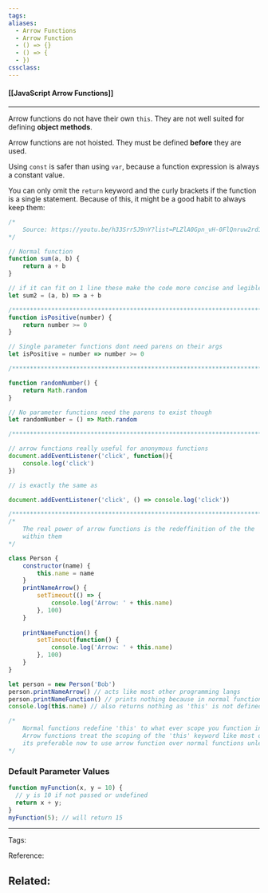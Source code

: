 ```yaml
---
tags:
aliases: 
  - Arrow Functions
  - Arrow Function
  - () => {}
  - () => {
  - })
cssclass: 
---
```


#### [[JavaScript Arrow Functions]]

---

Arrow functions do not have their own `this`. They are not well suited for defining **object methods**.

Arrow functions are not hoisted. They must be defined **before** they are used.

Using `const` is safer than using `var`, because a function expression is always a constant value.

You can only omit the `return` keyword and the curly brackets if the function is a single statement. Because of this, it might be a good habit to always keep them:

```javascript
/*
    Source: https://youtu.be/h33Srr5J9nY?list=PLZlA0Gpn_vH-0FlQnruw2rd1HuiYJHHkm
*/

// Normal function
function sum(a, b) {
    return a + b
}

// if it can fit on 1 line these make the code more concise and legible
let sum2 = (a, b) => a + b

/**************************************************************************************/
function isPositive(number) {
    return number >= 0 
}

// Single parameter functions dont need parens on their args
let isPositive = number => number >= 0

/**************************************************************************************/

function randomNumber() {
    return Math.random
}

// No parameter functions need the parens to exist though
let randomNumber = () => Math.random

/**************************************************************************************/

// arrow functions really useful for anonymous functions
document.addEventListener('click', function(){
    console.log('click')
})

// is exactly the same as 

document.addEventListener('click', () => console.log('click'))

/**************************************************************************************/
/* 
    The real power of arrow functions is the redeffinition of the the 'this' keyword
    within them
*/

class Person {
    constructor(name) {
        this.name = name
    }
    printNameArrow() {
        setTimeout(() => {
            console.log('Arrow: ' + this.name)
        }, 100)
    }
    
    printNameFunction() {
        setTimeout(function() {
            console.log('Arrow: ' + this.name)
        }, 100)
    }
}

let person = new Person('Bob')
person.printNameArrow() // acts like most other programming langs
person.printNameFunction() // prints nothing because in normal functions the 'this' is defined based on WHERE the function is called
console.log(this.name) // also returns nothing as 'this' is not defined in the global scope

/*
    Normal functions redefine 'this' to what ever scope you function in and that is the global scope in this instance
    Arrow functions treat the scoping of the 'this' keyword like most other programming language now 
    its preferable now to use arrow function over normal functions unless explicitly necessary to use normal functions
*/
```

### Default Parameter Values

```js
function myFunction(x, y = 10) {  
  // y is 10 if not passed or undefined  
  return x + y;  
}  
myFunction(5); // will return 15
```



---
Tags: 

Reference:

Related:
- 
